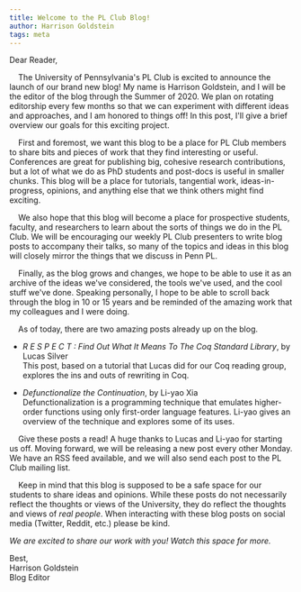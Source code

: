 ```yaml
---
title: Welcome to the PL Club Blog!
author: Harrison Goldstein
tags: meta
---
```


Dear Reader,

&nbsp;&nbsp;&nbsp;&nbsp;The University of Pennsylvania's PL Club is excited to announce the launch of our brand new blog! My
name is Harrison Goldstein, and I will be the editor of the blog through the Summer of 2020. We plan
on rotating editorship every few months so that we can experiment with different ideas and
approaches, and I am honored to things off! In this post, I'll give a brief overview our goals for
this exciting project.

&nbsp;&nbsp;&nbsp;&nbsp;First and foremost, we want this blog to be a place for PL Club members to share bits and pieces of
work that they find interesting or useful. Conferences are great for publishing big, cohesive
research contributions, but a lot of what we do as PhD students and post-docs is useful in smaller
chunks. This blog will be a place for tutorials, tangential work, ideas-in-progress, opinions, and
anything else that we think others might find exciting.

&nbsp;&nbsp;&nbsp;&nbsp;We also hope that this blog will become a place for prospective students, faculty, and researchers
to learn about the sorts of things we do in the PL Club. We will be encouraging our weekly PL Club
presenters to write blog posts to accompany their talks, so many of the topics and ideas in this
blog will closely mirror the things that we discuss in Penn PL.

&nbsp;&nbsp;&nbsp;&nbsp;Finally, as the blog grows and changes, we hope to be able to use it as an archive of the ideas
we've considered, the tools we've used, and the cool stuff we've done. Speaking personally, I hope
to be able to scroll back through the blog in 10 or 15 years and be reminded of the amazing work
that my colleagues and I were doing.

&nbsp;&nbsp;&nbsp;&nbsp;As of today, there are two amazing posts already up on the blog.

- *R E S P E C T : Find Out What It Means To The Coq Standard Library*, by Lucas Silver<br/>
  This post, based on a tutorial that Lucas did for our Coq reading group, explores the ins and outs
  of rewriting in Coq.

- *Defunctionalize the Continuation*, by Li-yao Xia<br/>
  Defunctionalization is a programming technique that emulates higher-order functions using only
  first-order language features. Li-yao gives an overview of the technique and explores some of its
  uses.

&nbsp;&nbsp;&nbsp;&nbsp;Give these posts a read! A huge thanks to Lucas and Li-yao for starting us off. Moving forward, we
will be releasing a new post every other Monday. We have an RSS feed available, and we will also
send each post to the PL Club mailing list.

&nbsp;&nbsp;&nbsp;&nbsp;Keep in mind that this blog is supposed to be a safe space for our students to share ideas and
opinions. While these posts do not necessarily reflect the thoughts or views of the University, they
do reflect the thoughts and views of *real people*. When interacting with these blog posts on social
media (Twitter, Reddit, etc.) please be kind.

*We are excited to share our work with you! Watch this space for more.*

Best,<br/>
Harrison Goldstein<br/>
Blog Editor
